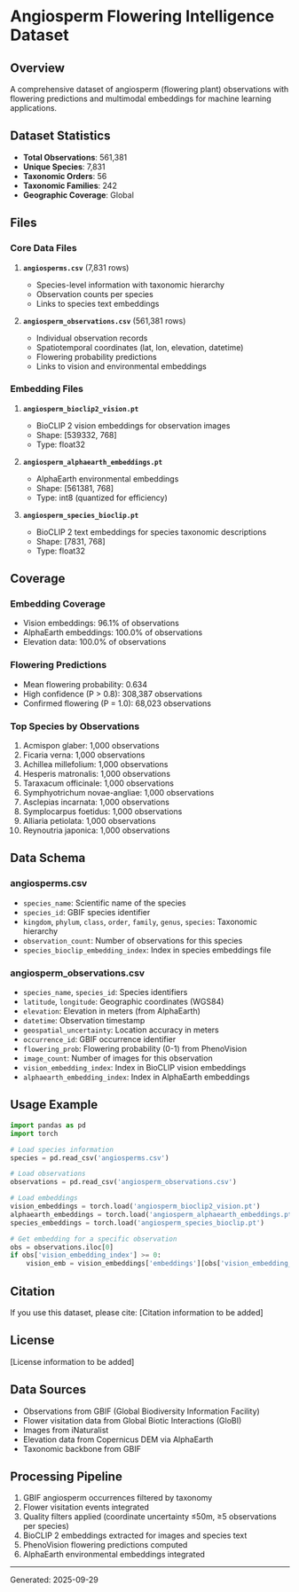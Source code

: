# Angiosperm Flowering Intelligence Dataset

## Overview
A comprehensive dataset of angiosperm (flowering plant) observations with flowering predictions and multimodal embeddings for machine learning applications.

## Dataset Statistics
- **Total Observations**: 561,381
- **Unique Species**: 7,831
- **Taxonomic Orders**: 56
- **Taxonomic Families**: 242
- **Geographic Coverage**: Global

## Files

### Core Data Files
1. **`angiosperms.csv`** (7,831 rows)
   - Species-level information with taxonomic hierarchy
   - Observation counts per species
   - Links to species text embeddings

2. **`angiosperm_observations.csv`** (561,381 rows)
   - Individual observation records
   - Spatiotemporal coordinates (lat, lon, elevation, datetime)
   - Flowering probability predictions
   - Links to vision and environmental embeddings

### Embedding Files
1. **`angiosperm_bioclip2_vision.pt`**
   - BioCLIP 2 vision embeddings for observation images
   - Shape: [539332, 768]
   - Type: float32

2. **`angiosperm_alphaearth_embeddings.pt`**
   - AlphaEarth environmental embeddings
   - Shape: [561381, 768]
   - Type: int8 (quantized for efficiency)

3. **`angiosperm_species_bioclip.pt`**
   - BioCLIP 2 text embeddings for species taxonomic descriptions
   - Shape: [7831, 768]
   - Type: float32

## Coverage

### Embedding Coverage
- Vision embeddings: 96.1% of observations
- AlphaEarth embeddings: 100.0% of observations
- Elevation data: 100.0% of observations

### Flowering Predictions
- Mean flowering probability: 0.634
- High confidence (P > 0.8): 308,387 observations
- Confirmed flowering (P = 1.0): 68,023 observations

### Top Species by Observations
1. Acmispon glaber: 1,000 observations
2. Ficaria verna: 1,000 observations
3. Achillea millefolium: 1,000 observations
4. Hesperis matronalis: 1,000 observations
5. Taraxacum officinale: 1,000 observations
6. Symphyotrichum novae-angliae: 1,000 observations
7. Asclepias incarnata: 1,000 observations
8. Symplocarpus foetidus: 1,000 observations
9. Alliaria petiolata: 1,000 observations
10. Reynoutria japonica: 1,000 observations

## Data Schema

### angiosperms.csv
- `species_name`: Scientific name of the species
- `species_id`: GBIF species identifier
- `kingdom`, `phylum`, `class`, `order`, `family`, `genus`, `species`: Taxonomic hierarchy
- `observation_count`: Number of observations for this species
- `species_bioclip_embedding_index`: Index in species embeddings file

### angiosperm_observations.csv
- `species_name`, `species_id`: Species identifiers
- `latitude`, `longitude`: Geographic coordinates (WGS84)
- `elevation`: Elevation in meters (from AlphaEarth)
- `datetime`: Observation timestamp
- `geospatial_uncertainty`: Location accuracy in meters
- `occurrence_id`: GBIF occurrence identifier
- `flowering_prob`: Flowering probability (0-1) from PhenoVision
- `image_count`: Number of images for this observation
- `vision_embedding_index`: Index in BioCLIP vision embeddings
- `alphaearth_embedding_index`: Index in AlphaEarth embeddings

## Usage Example

```python
import pandas as pd
import torch

# Load species information
species = pd.read_csv('angiosperms.csv')

# Load observations
observations = pd.read_csv('angiosperm_observations.csv')

# Load embeddings
vision_embeddings = torch.load('angiosperm_bioclip2_vision.pt')
alphaearth_embeddings = torch.load('angiosperm_alphaearth_embeddings.pt')
species_embeddings = torch.load('angiosperm_species_bioclip.pt')

# Get embedding for a specific observation
obs = observations.iloc[0]
if obs['vision_embedding_index'] >= 0:
    vision_emb = vision_embeddings['embeddings'][obs['vision_embedding_index']]
```

## Citation
If you use this dataset, please cite:
[Citation information to be added]

## License
[License information to be added]

## Data Sources
- Observations from GBIF (Global Biodiversity Information Facility)
- Flower visitation data from Global Biotic Interactions (GloBI)
- Images from iNaturalist
- Elevation data from Copernicus DEM via AlphaEarth
- Taxonomic backbone from GBIF

## Processing Pipeline
1. GBIF angiosperm occurrences filtered by taxonomy
2. Flower visitation events integrated
3. Quality filters applied (coordinate uncertainty ≤50m, ≥5 observations per species)
4. BioCLIP 2 embeddings extracted for images and species text
5. PhenoVision flowering predictions computed
6. AlphaEarth environmental embeddings integrated

---
Generated: 2025-09-29
